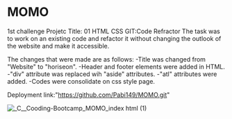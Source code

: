# MOMO
1st challenge
Projetc Title: 01 HTML CSS GIT:Code Refractor
The task was to work on an existing code and refactor it without changing the outlook of the website and make it accessible.

The changes that were made are as follows:
-Title was changed from "Website" to "horiseon".
-Header and footer elements were added in HTML.
-"div" attribute was replaced wih "aside" attributes.
-"atl" attributes were added.
-Codes were consolidate on css style page.

Deployment link:"https://github.com/Pabi149/MOMO.git"

![_C__Cooding-Bootcamp_MOMO_index html (1)](https://user-images.githubusercontent.com/90426266/134827586-99eabb60-0c2f-4ef2-b367-2914081ec256.png)
